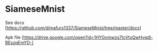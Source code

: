 # SiameseMnist

See docs [https://github.com/dimafurs1337/SiameseMnist/tree/master/docs]

Apk file [https://drive.google.com/open?id=1HYGvmwzs7tcVtxQwHyqdl-BEszqEmYD-]
